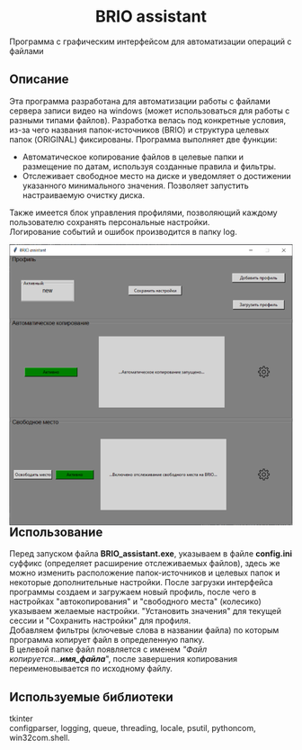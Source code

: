 <h1 align="center">
 BRIO assistant
</h1>
Программа с графическим интерфейсом для автоматизации операций с файлами

## Описание
Эта программа разработана для автоматизации работы с файлами сервера записи видео на windows (может 
использоваться для работы с разными типами файлов). Разработка велась под конкретные условия, из-за чего названия папок-источников (BRIO) и структура целевых папок (ORIGINAL) фиксированы. Программа выполняет две функции:    
 - Автоматическое копирование файлов в целевые папки и размещение по датам, используя созданные правила и фильтры. 
 - Отслеживает свободное место на диске и уведомляет о достижении указанного минимального значения. Позволяет запустить настраиваемую очистку диска. 

Также имеется блок управления профилями, позволяющий каждому пользователю сохранять персональные настройки.
<br>Логирование событий и ошибок производится в папку log.

<a href="url"><img src="images/BRIO_assistant.png" align="right" width="540" ></a>

## Использование
Перед запуском файла **BRIO_assistant.exe**, указываем в файле **config.ini** суффикс (определяет расширение отслеживаемых файлов),
здесь же можно изменить расположение папок-источников и целевых папок и некоторые дополнительные настройки.
После загрузки интерфейса программы создаем и загружаем новый профиль, после чего в настройках "автокопирования" и "свободного места" (колесико)
указываем желаемые настройки.  "Установить значения" для текущей сессии и "Сохранить настройки" для профиля.
<br>Добавляем фильтры (ключевые слова в названии файла) по которым программа копирует файл в определенную папку. <br>В целевой папке файл появляется с именем _"Файл копируется...**имя_файла**_", после завершения копирования переименовывается по исходному файлу.


## Используемые библиотеки
tkinter
<br>configparser, logging, queue, threading, locale, psutil, pythoncom, win32com.shell.

